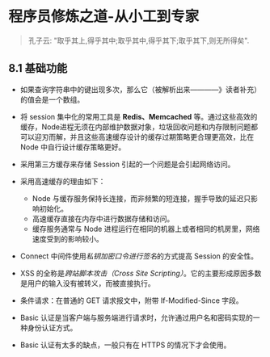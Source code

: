 # 程序员修炼之道-从小工到专家  

> 孔子云: "取乎其上,得乎其中;取乎其中,得乎其下;取乎其下,则无所得矣".  

## 8.1 基础功能

* 如果查询字符串中的键出现多次，那么它（被解析出来————》读者补充）的值会是一个数组。  

* 将 session 集中化的常用工具是 **Redis、Memcached** 等。通过这些高效的缓存，Node进程无须在内部维护数据对象，垃圾回收问题和内存限制问题都可以迎刃而解，并且这些高速缓存设计的缓存过期策略更合理更高效，比在 Node 中自行设计缓存策略更好。  

* 采用第三方缓存来存储 Session 引起的一个问题是会引起网络访问。  

* 采用高速缓存的理由如下：  
  * Node 与缓存服务保持长连接，而非频繁的短连接，握手导致的延迟只影响初始化。  
  * 高速缓存直接在内存中进行数据存储和访问。  
  * 缓存服务通常与 Node 进程运行在相同的机器上或者相同的机房里，网络速度受到的影响较小。  

* Connect 中间件使用*私钥加密口令进行签名*的方式提高 Session 的安全性。  

* XSS 的全称是*跨站脚本攻击（Cross Site Scripting）*。它的主要形成原因多数是用户的输入没有被转义，而被直接执行。  

* 条件请求：在普通的 GET 请求报文中，附带 If-Modified-Since 字段。  

* Basic 认证是当客户端与服务端进行请求时，允许通过用户名和密码实现的一种身份认证方式。  

* Basic 认证有太多的缺点，一般只有在 HTTPS 的情况下才会使用。  


